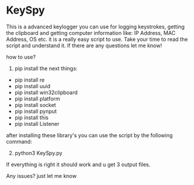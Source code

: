 # KeySpy
This is a advanced keylogger you can use for logging keystrokes, getting the clipboard and getting computer 
information like: IP Address, MAC Address, OS etc. it is a really easy script to use. 
Take your time to read the script and understand it. If there are any questions let me know!

how to use?

1. pip install the next things:
- pip install re
- pip install uuid
- pip install win32clipboard
- pip install platform
- pip install socket
- pip install pynput
- pip install this
- pip install Listener

after installing these library's you can use the script by the following command:

2. python3 KeySpy.py

If everything is right it should work and u get 3 output files.

Any issues? just let me know
